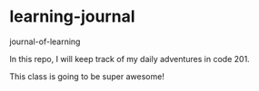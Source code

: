 # learning-journal
journal-of-learning

In this repo, I will keep track of my daily adventures in code 201.  

This class is going to be super awesome!  
